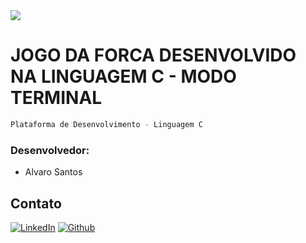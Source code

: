 <img src="https://github.com/alvarosantosph/Jogo-da-Forca-Linguagem-C/blob/master/jogo-da-forca.png">

# JOGO DA FORCA DESENVOLVIDO NA LINGUAGEM C - MODO TERMINAL

```sh
Plataforma de Desenvolvimento - Linguagem C
```

### Desenvolvedor:

* Alvaro Santos

## Contato

[![LinkedIn][linkedin-shield]][linkedin-url]
[![Github][github-shield]][github-url]

[linkedin-shield]: https://img.shields.io/badge/-LinkedIn-white.svg?logo=linkedin&colorB=0077B5&logoColor=white
[linkedin-url]: https://www.linkedin.com/in/alvaro-andrade-48596b117/
[github-shield]: https://img.shields.io/badge/-Github-black.svg?logo=github&colorB=181717&logoColor=white
[github-url]: https://github.com/alvarosantosph
